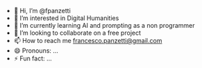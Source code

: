 - 👋 Hi, I’m @fpanzetti
- 👀 I’m interested in Digital Humanities
- 🌱 I’m currently learning AI and prompting as a non programmer
- 💞️ I’m looking to collaborate on a free project
- 📫 How to reach me francesco.panzetti@gmail.com
- 😄 Pronouns: ...
- ⚡ Fun fact: ...

<!---
fpanzetti/fpanzetti is a ✨ special ✨ repository because its `README.md` (this file) appears on your GitHub profile.
You can click the Preview link to take a look at your changes.
--->

